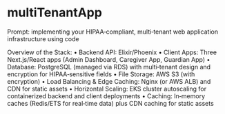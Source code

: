 # multiTenantApp

Prompt: implementing your HIPAA‑compliant, multi‑tenant web application infrastructure using code

Overview of the Stack:
• Backend API: Elixir/Phoenix
• Client Apps: Three Next.js/React apps (Admin Dashboard, Caregiver App, Guardian App)
• Database: PostgreSQL (managed via RDS) with multi‑tenant design and encryption for HIPAA‑sensitive fields
• File Storage: AWS S3 (with encryption)
• Load Balancing & Edge Caching: Nginx (or AWS ALB) and CDN for static assets
• Horizontal Scaling: EKS cluster autoscaling for containerized backend and client deployments
• Caching: In‑memory caches (Redis/ETS for real‑time data) plus CDN caching for static assets


